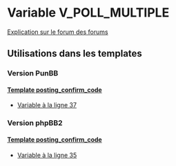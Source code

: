 # Variable V_POLL_MULTIPLE
[Explication sur le forum des forums](http://forum.forumactif.com/t294113-listing-des-variables#V_POLL_MULTIPLE)
## Utilisations dans les templates
### Version PunBB
#### [Template posting_confirm_code](punbb/posting_confirm_code.md)
* [Variable à la ligne 37](../punbb/posting_confirm_code.tpl#L37)
### Version phpBB2
#### [Template posting_confirm_code](subsilver/posting_confirm_code.md)
* [Variable à la ligne 35](../subsilver/posting_confirm_code.tpl#L35)